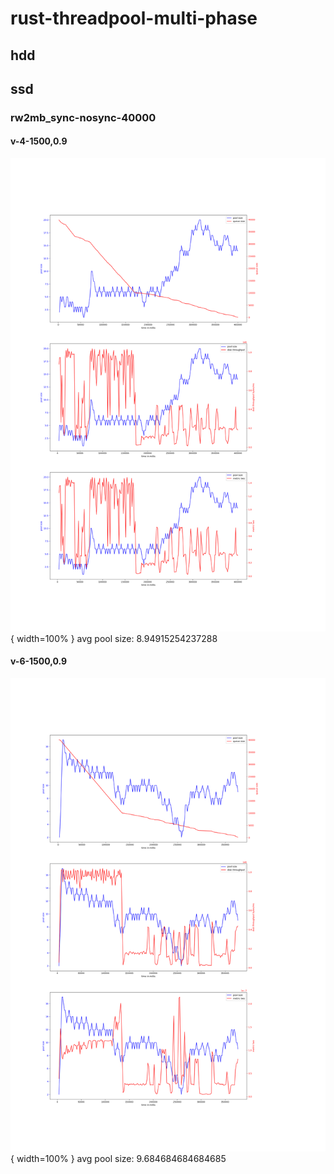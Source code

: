 # rust-threadpool-multi-phase
## hdd
## ssd
### rw2mb_sync-nosync-40000
#### v-4-1500,0.9
![rust-threadpool-multi-phase-ssd-rw2mb_sync-nosync-40000-v-4-1500,0.9 image](figures/rust-threadpool-multi-phase-ssd-rw2mb_sync-nosync-40000-v-4-1500,0.9.png){ width=100% }
avg pool size: 8.94915254237288

#### v-6-1500,0.9
![rust-threadpool-multi-phase-ssd-rw2mb_sync-nosync-40000-v-6-1500,0.9 image](figures/rust-threadpool-multi-phase-ssd-rw2mb_sync-nosync-40000-v-6-1500,0.9.png){ width=100% }
avg pool size: 9.684684684684685

